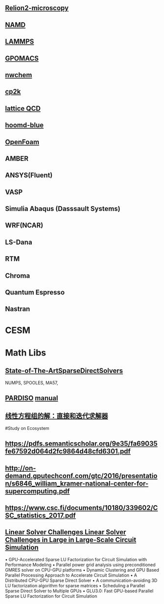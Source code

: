 

## [Relion2-microscopy](https://github.com/3dem/relion)
## [NAMD](https://charm.cs.illinois.edu/gerrit/namd.git)
## [LAMMPS](https://github.com/lammps/lammps)
## [GPOMACS](https://github.com/gromacs/gromacs)
## [nwchem](https://github.com/nwchemgit/nwchem)
## [cp2k](https://sourceforge.net/p/cp2k/_members/)
## [lattice QCD](https://sourceforge.net/projects/lattice-qcd)
## [hoomd-blue](https://github.com/harperic/hoomd-blue)
## [OpenFoam](https://openfoam.com/code/repositories.php)
## AMBER
## ANSYS(Fluent)
## VASP
## Simulia Abaqus  (Dasssault Systems)
## WRF(NCAR)
## LS-Dana
## RTM
## Chroma
## Quantum Espresso
## Nastran
# CESM

# Math Libs
## [State-of-The-ArtSparseDirectSolvers](https://arxiv.org/pdf/1907.05309.pdf)
NUMPS,  SPOOLES,  MA57, 
## [PARDISO](https://www.pardiso-project.org/)  [manual](https://pardiso-project.org/manual/manual.pdf)
## [线性方程组的解：直接和迭代求解器](http://cn.comsol.com/blogs/solutions-linear-systems-equations-direct-iterative-solvers/)

#Study on Ecosystem
##  https://pdfs.semanticscholar.org/9e35/fa69035fe67592d064d2fc9864d48cfd6301.pdf
## http://on-demand.gputechconf.com/gtc/2016/presentation/s6846_william_kramer-national-center-for-supercomputing.pdf
## https://www.csc.fi/documents/10180/339602/CSC_statistics_2017.pdf

## [Linear Solver Challenges Linear Solver Challenges in Large in Large-Scale Circuit Simulation](http://mumps.enseeiht.fr/doc/ud_2010/Thornquist_talk.pdf)

•	GPU-Accelerated Sparse LU Factorization for Circuit Simulation with Performance Modeling
•	Parallel power grid analysis using preconditioned GMRES solver on CPU-GPU platforms
•	Dynamic Clustering and GPU Based Parallel Processing Approach to Accelerate Circuit Simulation
•	A Distributed CPU-GPU Sparse Direct Solver
•	A communication-avoiding 3D LU factorization algorithm for sparse matrices
•	Scheduling a Parallel Sparse Direct Solver to Multiple GPUs
•	GLU3.0: Fast GPU-based Parallel Sparse LU Factorization for Circuit Simulation


